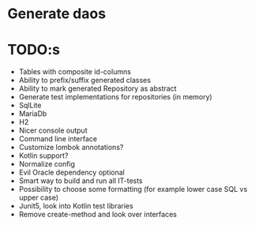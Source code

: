 # Generate daos

# TODO:s
* Tables with composite id-columns
* Ability to prefix/suffix generated classes
* Ability to mark generated Repository as abstract
* Generate test implementations for repositories (in memory)
* SqlLite
* MariaDb
* H2
* Nicer console output
* Command line interface
* Customize lombok annotations?
* Kotlin support?
* Normalize config
* Evil Oracle dependency optional
* Smart way to build and run all IT-tests
* Possibility to choose some formatting (for example lower case SQL vs upper case)
* Junit5, look into Kotlin test libraries
* Remove create-method and look over interfaces
